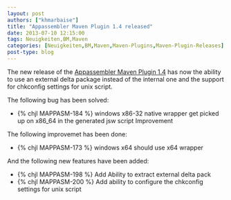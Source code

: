 ```yaml
---
layout: post
authors: ["khmarbaise"]
title: "Appassembler Maven Plugin 1.4 released"
date: 2013-07-10 12:15:00
tags: Neuigkeiten,BM,Maven
categories: [Neuigkeiten,BM,Maven,Maven-Plugins,Maven-Plugin-Releases]
post-type: blog
---
```

The new release of the [Appassembler Maven Plugin 1.4](http://mojo.codehaus.org/appassembler/appassembler-maven-plugin/)
has now the ability to use an external delta package instead of the internal one and the support for chkconfig settings
for unix script.
<!-- more -->

The following bug has been solved:

  * {% chjl MAPPASM-184 %} windows x86-32 native wrapper get picked up on x86_64 in the generated jsw script Improvement

The following improvemet has been done:

  * {% chjl MAPPASM-173 %} windows x64 should use x64 wrapper

And the following new features have been added:

  * {% chjl MAPPASM-198 %} Add Ability to extract external delta pack
  * {% chjl MAPPASM-200 %} Add ability to configure the chkconfig settings for unix script

